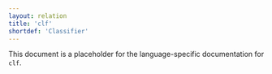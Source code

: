 ```yaml
---
layout: relation
title: 'clf'
shortdef: 'Classifier'
---
```


This document is a placeholder for the language-specific documentation
for `clf`.
